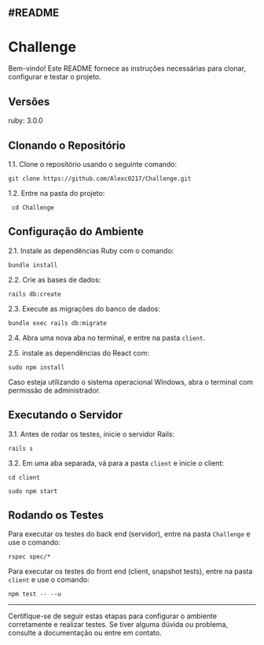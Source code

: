 #README
---

# Challenge
Bem-vindo! Este README fornece as instruções necessárias para clonar, configurar e testar o projeto.

## Versões
ruby: 3.0.0

## Clonando o Repositório
1.1.  Clone o repositório  usando o seguinte comando:
   
    git clone https://github.com/Alexc0217/Challenge.git

1.2.  Entre na pasta do projeto:

     cd Challenge

## Configuração do Ambiente
2.1.  Instale as dependências Ruby  com  o  comando:
   
    bundle install

2.2.  Crie as bases de dados:
   
    rails db:create

2.3.  Execute as migrações do banco de dados:
   
    bundle exec rails db:migrate

2.4. Abra uma nova aba no terminal, e entre na pasta ```client```.

2.5. instale  as dependências do React com:

    sudo npm install

Caso esteja utilizando o sistema operacional Windows, abra o terminal com permissão de administrador.

## Executando o Servidor
3.1.  Antes de rodar os testes, inicie o servidor Rails:

    rails s

3.2.  Em uma aba  separada, vá para a pasta `client` e inicie o client:

    cd client

    sudo npm start

## Rodando os Testes
Para executar os testes do back end (servidor), entre na pasta ```Challenge``` e use o comando:
    
    rspec spec/*

Para executar os testes do front end (client, snapshot tests), entre na pasta ```client``` e use o comando:

    npm test -- --u
  
---

Certifique-se de seguir estas etapas para configurar o ambiente corretamente e realizar testes. Se tiver alguma dúvida ou problema, consulte a documentação ou entre em contato.
